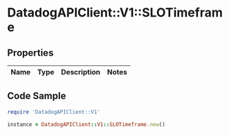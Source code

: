 # DatadogAPIClient::V1::SLOTimeframe

## Properties

Name | Type | Description | Notes
------------ | ------------- | ------------- | -------------

## Code Sample

```ruby
require 'DatadogAPIClient::V1'

instance = DatadogAPIClient::V1::SLOTimeframe.new()
```


